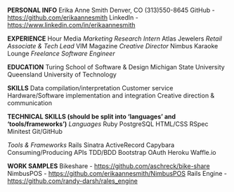 **PERSONAL INFO**
Erika Anne Smith
Denver, CO
(313)550-8645
GitHub - https://github.com/erikaannesmith
LinkedIn - https://www.linkedin.com/in/erikaannesmith

**EXPERIENCE**
Hour Media *Marketing Research Intern*
Atlas Jewelers *Retail Associate & Tech Lead*
VIM Magazine *Creative Director*
Nimbus Karaoke Lounge *Freelance Software Engineer*

**EDUCATION**
Turing School of Software & Design
Michigan State University
Queensland University of Technology

**SKILLS**
Data compilation/interpretation
Customer service
Hardware/Software implementation and integration
Creative direction & communication

**TECHNICAL SKILLS (should be split into ‘languages’ and ‘tools/frameworks’)**
*Languages*
Ruby
PostgreSQL
HTML/CSS
RSpec
Minitest
Git/GitHub

*Tools & Frameworks*
Rails
Sinatra
ActiveRecord
Capybara
Consuming/Producing APIs
TDD/BDD
Bootstrap
OAuth
Heroku
Waffle.io

**WORK SAMPLES**
Bikeshare - https://github.com/aschreck/bike-share
NimbusPOS - https://github.com/erikaannesmith/NimbusPOS
Rails Engine - https://github.com/randy-darsh/rales_engine
